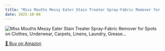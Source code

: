 ```yaml
---
title: "Miss Mouths Messy Eater Stain Treater Spray-Fabric Remover for Spots on Clothes, Underwear, Carpets, Linens, Laundry, Grease…"
date: 2025-10-06
---
```


<img src="" alt="Miss Mouths Messy Eater Stain Treater Spray-Fabric Remover for Spots on Clothes, Underwear, Carpets, Linens, Laundry, Grease…" style="max-width:100%;"/>

[🛒 Buy on Amazon](?tag=dineshtechblo-21)
